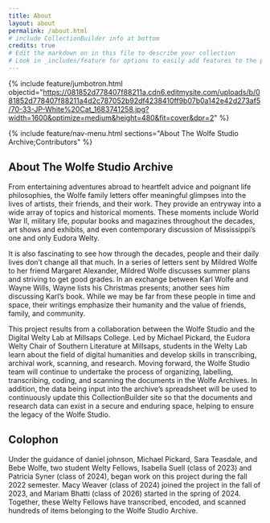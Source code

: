 ```yaml
---
title: About
layout: about
permalink: /about.html
# include CollectionBuilder info at bottom
credits: true
# Edit the markdown on in this file to describe your collection
# Look in _includes/feature for options to easily add features to the page
---
```


{% include feature/jumbotron.html objectid="https://081852d778407f88211a.cdn6.editmysite.com/uploads/b/081852d778407f88211a4d2c787052b92df4238410ff9b07b0a142e42d273af5/70-33-JP-White%20Cat_1683741258.jpg?width=1600&optimize=medium&height=480&fit=cover&dpr=2" %} 

{% include feature/nav-menu.html sections="About The Wolfe Studio Archive;Contributors" %}

## About The Wolfe Studio Archive

From entertaining adventures abroad to heartfelt advice and poignant life philosophies, the Wolfe family letters offer meaningful glimpses into the lives of artists, their friends, and their work. They provide an entryway into a wide array of topics and historical moments. These moments include World War II, military life, popular books and magazines throughout the decades, art shows and exhibits, and even contemporary discussion of Mississippi’s one and only Eudora Welty.

It is also fascinating to see how through the decades, people and their daily lives don’t change all that much. In a series of letters sent by Mildred Wolfe to her friend Margaret Alexander, Mildred Wolfe discusses summer plans and striving to get good grades. In an exchange between Karl Wolfe and Wayne Wills, Wayne lists his Christmas presents; another sees him discussing Karl’s book. While we may be far from these people in time and space, their writings emphasize their humanity and the value of friends, family, and community.

This project results from a collaboration between the Wolfe Studio and the Digital Welty Lab at Millsaps College. Led by Michael Pickard, the Eudora Welty Chair of Southern Literature at Millsaps, students in the Welty Lab learn about the field of digital humanities and develop skills in transcribing, archival work, scanning, and research. Moving forward, the Wolfe Studio team will continue to undertake the process of organizing, labelling, transcribing, coding, and scanning the documents in the Wolfe Archives. In addition, the data being input into the archive’s spreadsheet will be used to continuously update this CollectionBuilder site so that the documents and research data can exist in a secure and enduring space, helping to ensure the legacy of the Wolfe Studio.

## Colophon

Under the guidance of daniel johnson, Michael Pickard, Sara Teasdale, and Bebe Wolfe, two student Welty Fellows, Isabella Suell (class of 2023) and Patricia Syner (class of 2024), began work on this project during the fall 2022 semester. Macy Weaver (class of 2024) joined the project in the fall of 2023, and Mariam Bhatti (class of 2026) started in the spring of 2024. Together, these Welty Fellows have transcribed, encoded, and scanned hundreds of items belonging to the Wolfe Studio Archive.